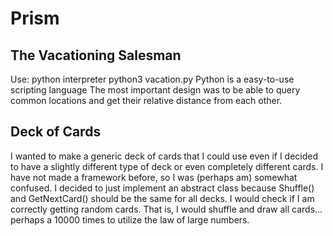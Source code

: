 # Prism
<h2>The Vacationing Salesman</h2>
Use: python interpreter python3 vacation.py
Python is a easy-to-use scripting language
The most important design was to be able to query common locations and get their relative distance from each other.

<h2>Deck of Cards</h2>
I wanted to make a generic deck of cards that I could use even if I decided to have a slightly different type of deck or even completely different cards.
I have not made a framework before, so I was (perhaps am) somewhat confused. I decided to just implement an abstract class because Shuffle() and GetNextCard() should be the same for all decks.
I would check if I am correctly getting random cards. That is, I would shuffle and draw all cards... perhaps a 10000 times to utilize the law of large numbers.